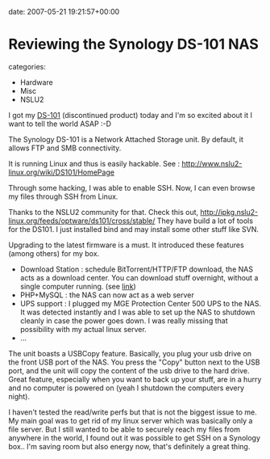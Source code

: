 


date: 2007-05-21 19:21:57+00:00


# Reviewing the Synology DS-101 NAS

categories:
- Hardware
- Misc
- NSLU2


I got my [DS-101](http://www.synology.com) (discontinued product) today and I'm so excited about it I want to tell the world ASAP :-D

The Synology DS-101 is a Network Attached Storage unit.
By default, it allows FTP and SMB connectivity.



It is running Linux and thus is easily hackable.
See : http://www.nslu2-linux.org/wiki/DS101/HomePage

Through some hacking, I was able to enable SSH. Now, I can even browse my files through SSH from Linux.

Thanks to the NSLU2 community for that.
Check this out, http://ipkg.nslu2-linux.org/feeds/optware/ds101/cross/stable/
They have build a lot of tools for the DS101. I just installed bind and may install some other stuff like SVN.

Upgrading to the latest firmware is a must.
It introduced these features (among others) for my box.

- Download Station : schedule BitTorrent/HTTP/FTP download, the NAS acts as a download center. You can download stuff overnight, without a single computer running. (see [link](http://www.synology.com/enu/products/features/downloadstation.php))
- PHP+MySQL : the NAS can now act as a web server
- UPS support : I plugged my MGE Protection Center 500 UPS to the NAS. It was detected instantly and I was able to set up the NAS to shutdown cleanly in case the power goes down. I was really missing that possibility with my actual linux server.
- ...

The unit boasts a USBCopy feature.
Basically, you plug your usb drive on the front USB port of the NAS. You press the "Copy" button next to the USB port, and the unit will copy the content of the usb drive to the hard drive.
Great feature, especially when you want to back up your stuff, are in a hurry and no computer is powered on (yeah I shutdown the computers every night).

I haven't tested the read/write perfs but that is not the biggest issue to me.
My main goal was to get rid of my linux server which was basically only a file server. But I still wanted to be able to securely reach my files from anywhere in the world, I found out it was possible to get SSH on a Synology box..
I'm saving room but also energy now, that's definitely a great thing.
